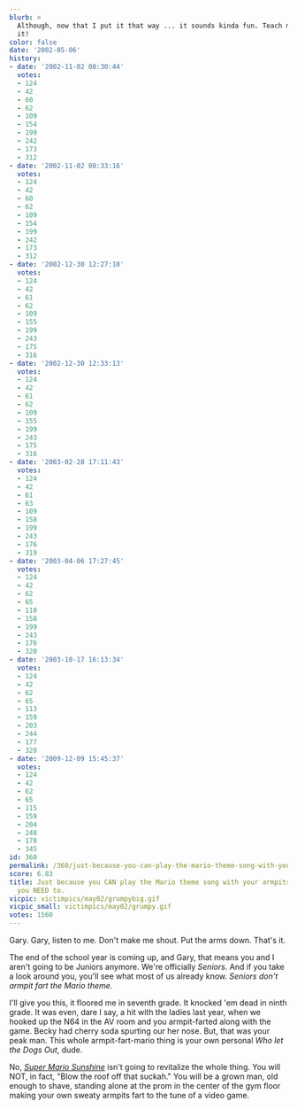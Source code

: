 ```yaml
---
blurb: >
  Although, now that I put it that way ... it sounds kinda fun. Teach me how to do
  it!
color: false
date: '2002-05-06'
history:
- date: '2002-11-02 08:30:44'
  votes:
  - 124
  - 42
  - 60
  - 62
  - 109
  - 154
  - 199
  - 242
  - 173
  - 312
- date: '2002-11-02 08:33:16'
  votes:
  - 124
  - 42
  - 60
  - 62
  - 109
  - 154
  - 199
  - 242
  - 173
  - 312
- date: '2002-12-30 12:27:10'
  votes:
  - 124
  - 42
  - 61
  - 62
  - 109
  - 155
  - 199
  - 243
  - 175
  - 316
- date: '2002-12-30 12:33:13'
  votes:
  - 124
  - 42
  - 61
  - 62
  - 109
  - 155
  - 199
  - 243
  - 175
  - 316
- date: '2003-02-28 17:11:43'
  votes:
  - 124
  - 42
  - 61
  - 63
  - 109
  - 158
  - 199
  - 243
  - 176
  - 319
- date: '2003-04-06 17:27:45'
  votes:
  - 124
  - 42
  - 62
  - 65
  - 110
  - 158
  - 199
  - 243
  - 176
  - 320
- date: '2003-10-17 16:13:34'
  votes:
  - 124
  - 42
  - 62
  - 65
  - 113
  - 159
  - 203
  - 244
  - 177
  - 328
- date: '2009-12-09 15:45:37'
  votes:
  - 124
  - 42
  - 62
  - 65
  - 115
  - 159
  - 204
  - 248
  - 178
  - 345
id: 360
permalink: /360/just-because-you-can-play-the-mario-theme-song-with-your-armpits-doesnt-mean-you-need-to/
score: 6.83
title: Just because you CAN play the Mario theme song with your armpits, doesn't mean
  you NEED to.
vicpic: victimpics/may02/grumpybig.gif
vicpic_small: victimpics/may02/grumpy.gif
votes: 1560
---
```


Gary. Gary, listen to me. Don't make me shout. Put the arms down. That's
it.

The end of the school year is coming up, and Gary, that means you and I
aren't going to be Juniors anymore. We're officially *Seniors*. And if
you take a look around you, you'll see what most of us already know.
*Seniors don't armpit fart the Mario theme.*

I'll give you this, it floored me in seventh grade. It knocked 'em dead
in ninth grade. It was even, dare I say, a hit with the ladies last
year, when we hooked up the N64 in the AV room and you armpit-farted
along with the game. Becky had cherry soda spurting our her nose. But,
that was your peak man. This whole armpit-fart-mario thing is your own
personal *Who let the Dogs Out*, dude.

No, [*Super Mario
Sunshine*](http://web.archive.org/web/20020506000000/http://www.gamespy.com/previews/may02/mariosunshinegcn/index.shtm)
isn't going to revitalize the whole thing. You will NOT, in fact, "Blow
the roof off that suckah." You will be a grown man, old enough to shave,
standing alone at the prom in the center of the gym floor making your
own sweaty armpits fart to the tune of a video game.